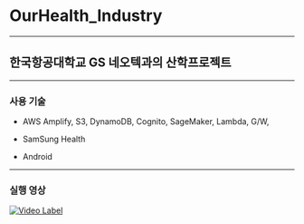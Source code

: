 # OurHealth_Industry

- - -

## 한국항공대학교 GS 네오텍과의 산학프로젝트

- - -

### 사용 기술

* AWS Amplify, S3, DynamoDB, Cognito, SageMaker, Lambda, G/W, 
* SamSung Health

* Android


- - -

### 실행 영상

[![Video Label](http://img.youtube.com/vi/GxYhWtoAvMI/0.jpg)](https://youtu.be/GxYhWtoAvMI?t=0s)
